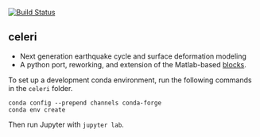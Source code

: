 [![Build Status](https://travis-ci.com/brendanjmeade/celeri.svg?branch=master)](https://travis-ci.com/brendanjmeade/celeri)

## celeri
- Next generation earthquake cycle and surface deformation modeling
- A python port, reworking, and extension of the Matlab-based [blocks](https://github.com/jploveless/Blocks).

To set up a development conda environment, run the following commands in the `celeri` folder.
```
conda config --prepend channels conda-forge
conda env create
```

Then run Jupyter with `jupyter lab`.
